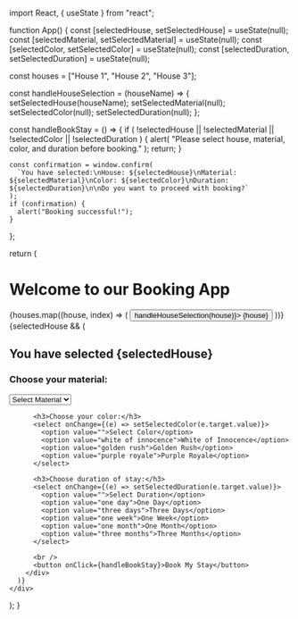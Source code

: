 import React, { useState } from "react";

function App() {
const [selectedHouse, setSelectedHouse] = useState(null);
const [selectedMaterial, setSelectedMaterial] = useState(null);
const [selectedColor, setSelectedColor] = useState(null);
const [selectedDuration, setSelectedDuration] = useState(null);

const houses = ["House 1", "House 2", "House 3"];

const handleHouseSelection = (houseName) => {
setSelectedHouse(houseName);
setSelectedMaterial(null);
setSelectedColor(null);
setSelectedDuration(null);
};

const handleBookStay = () => {
if (
!selectedHouse ||
!selectedMaterial ||
!selectedColor ||
!selectedDuration
) {
alert(
"Please select house, material, color, and duration before booking."
);
return;
}

    const confirmation = window.confirm(
      `You have selected:\nHouse: ${selectedHouse}\nMaterial: ${selectedMaterial}\nColor: ${selectedColor}\nDuration: ${selectedDuration}\n\nDo you want to proceed with booking?`
    );
    if (confirmation) {
      alert("Booking successful!");
    }

};

return (

<div className="App">
<h1>Welcome to our Booking App</h1>
<div className="houses">
{houses.map((house, index) => (
<button key={index} onClick={() => handleHouseSelection(house)}>
{house}
</button>
))}
</div>
{selectedHouse && (
<div className="details">
<h2>You have selected {selectedHouse}</h2>
<h3>Choose your material:</h3>
<select onChange={(e) => setSelectedMaterial(e.target.value)}>
<option value="">Select Material</option>
<option value="silk">Silk</option>
<option value="satin">Satin</option>
<option value="royal linen">Royal Linen</option>
</select>

          <h3>Choose your color:</h3>
          <select onChange={(e) => setSelectedColor(e.target.value)}>
            <option value="">Select Color</option>
            <option value="white of innocence">White of Innocence</option>
            <option value="golden rush">Golden Rush</option>
            <option value="purple royale">Purple Royale</option>
          </select>

          <h3>Choose duration of stay:</h3>
          <select onChange={(e) => setSelectedDuration(e.target.value)}>
            <option value="">Select Duration</option>
            <option value="one day">One Day</option>
            <option value="three days">Three Days</option>
            <option value="one week">One Week</option>
            <option value="one month">One Month</option>
            <option value="three months">Three Months</option>
          </select>

          <br />
          <button onClick={handleBookStay}>Book My Stay</button>
        </div>
      )}
    </div>

);
}

